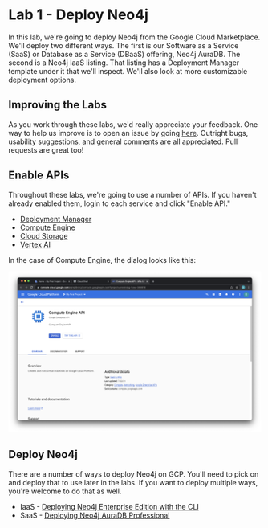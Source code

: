 # Lab 1 - Deploy Neo4j
In this lab, we're going to deploy Neo4j from the Google Cloud Marketplace.  We'll deploy two different ways.  The first is our Software as a Service (SaaS) or Database as a Service (DBaaS) offering, Neo4j AuraDB.  The second is a Neo4j IaaS listing.  That listing has a Deployment Manager template under it that we'll inspect.  We'll also look at more customizable deployment options.

## Improving the Labs
As you work through these labs, we'd really appreciate your feedback.  One way to help us improve is to open an issue by going [here](https://github.com/neo4j-partners/hands-on-lab-neo4j-and-vertex-ai/issues).  Outright bugs, usability suggestions, and general comments are all appreciated.  Pull requests are great too!

## Enable APIs
Throughout these labs, we're going to use a number of APIs.  If you haven't already enabled them, login to each service and click "Enable API."

* [Deployment Manager](https://console.cloud.google.com/dm)
* [Compute Engine](https://console.cloud.google.com/compute)
* [Cloud Storage](https://console.cloud.google.com/storage)
* [Vertex AI](https://console.cloud.google.com/vertex-ai)

In the case of Compute Engine, the dialog looks like this:

![](images/01-compute.png)


## Deploy Neo4j
There are a number of ways to deploy Neo4j on GCP.  You'll need to pick on and deploy that to use later in the labs.  If you want to deploy multiple ways, you're welcome to do that as well.

* IaaS - [Deploying Neo4j Enterprise Edition with the CLI](IaaS/Deploying%20Neo4j%20Enterprise%20Edition%20with%20the%20CLI.md)
* SaaS - [Deploying Neo4j AuraDB Professional](SaaS/Deploying%20Neo4j%20AuraDB%20Professional.md)

